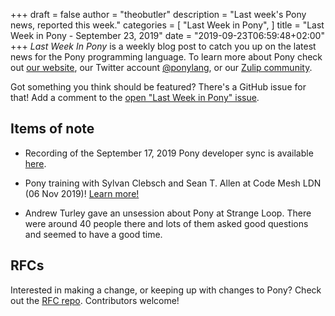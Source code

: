 +++
draft = false
author = "theobutler"
description = "Last week's Pony news, reported this week."
categories = [
    "Last Week in Pony",
]
title = "Last Week in Pony - September 23, 2019"
date = "2019-09-23T06:59:48+02:00"
+++
_Last Week In Pony_ is a weekly blog post to catch you up on the latest news for the Pony programming language. To learn more about Pony check out [our website](https://ponylang.io), our Twitter account [@ponylang](https://twitter.com/ponylang), or our [Zulip community](https://ponylang.zulipchat.com).

Got something you think should be featured? There's a GitHub issue for that! Add a comment to the [open "Last Week in Pony" issue](https://github.com/ponylang/ponylang.github.io/issues?q=is%3Aissue+is%3Aopen+label%3Alast-week-in-pony).
<!--more-->


## Items of note

- Recording of the September 17, 2019 Pony developer sync is available [here](https://sync-recordings.ponylang.io/r/2019_09_17.m4a).

- Pony training with Sylvan Clebsch and Sean T. Allen at Code Mesh LDN (06 Nov 2019)! [Learn more!](https://www2.codesync.global/l/23452/2019-09-19/6qrw1b)

- Andrew Turley gave an unsession about Pony at Strange Loop. There were around 40 people there and lots of them asked good questions and seemed to have a good time.


## RFCs

Interested in making a change, or keeping up with changes to Pony? Check out the [RFC repo](https://github.com/ponylang/rfcs). Contributors welcome!
